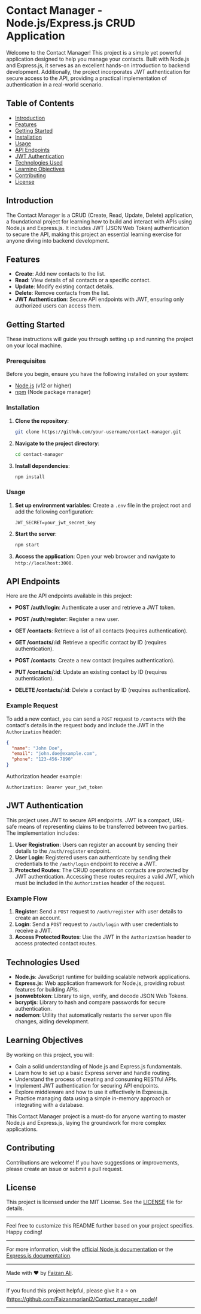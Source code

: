 # Contact Manager - Node.js/Express.js CRUD Application

Welcome to the Contact Manager! This project is a simple yet powerful application designed to help you manage your contacts. Built with Node.js and Express.js, it serves as an excellent hands-on introduction to backend development. Additionally, the project incorporates JWT authentication for secure access to the API, providing a practical implementation of authentication in a real-world scenario.

## Table of Contents
- [Introduction](#introduction)
- [Features](#features)
- [Getting Started](#getting-started)
- [Installation](#installation)
- [Usage](#usage)
- [API Endpoints](#api-endpoints)
- [JWT Authentication](#jwt-authentication)
- [Technologies Used](#technologies-used)
- [Learning Objectives](#learning-objectives)
- [Contributing](#contributing)
- [License](#license)

## Introduction

The Contact Manager is a CRUD (Create, Read, Update, Delete) application, a foundational project for learning how to build and interact with APIs using Node.js and Express.js. It includes JWT (JSON Web Token) authentication to secure the API, making this project an essential learning exercise for anyone diving into backend development.

## Features

- **Create**: Add new contacts to the list.
- **Read**: View details of all contacts or a specific contact.
- **Update**: Modify existing contact details.
- **Delete**: Remove contacts from the list.
- **JWT Authentication**: Secure API endpoints with JWT, ensuring only authorized users can access them.

## Getting Started

These instructions will guide you through setting up and running the project on your local machine.

### Prerequisites

Before you begin, ensure you have the following installed on your system:

- [Node.js](https://nodejs.org/) (v12 or higher)
- [npm](https://www.npmjs.com/) (Node package manager)

### Installation

1. **Clone the repository**:
   ```bash
   git clone https://github.com/your-username/contact-manager.git
   ```

2. **Navigate to the project directory**:
   ```bash
   cd contact-manager
   ```

3. **Install dependencies**:
   ```bash
   npm install
   ```

### Usage

1. **Set up environment variables**:
   Create a `.env` file in the project root and add the following configuration:
   ```env
   JWT_SECRET=your_jwt_secret_key
   ```

2. **Start the server**:
   ```bash
   npm start
   ```

3. **Access the application**:
   Open your web browser and navigate to `http://localhost:3000`.

## API Endpoints

Here are the API endpoints available in this project:

- **POST /auth/login**: Authenticate a user and retrieve a JWT token.
- **POST /auth/register**: Register a new user.

- **GET /contacts**: Retrieve a list of all contacts (requires authentication).
- **GET /contacts/:id**: Retrieve a specific contact by ID (requires authentication).
- **POST /contacts**: Create a new contact (requires authentication).
- **PUT /contacts/:id**: Update an existing contact by ID (requires authentication).
- **DELETE /contacts/:id**: Delete a contact by ID (requires authentication).

### Example Request

To add a new contact, you can send a `POST` request to `/contacts` with the contact's details in the request body and include the JWT in the `Authorization` header:

```json
{
  "name": "John Doe",
  "email": "john.doe@example.com",
  "phone": "123-456-7890"
}
```

Authorization header example:
```
Authorization: Bearer your_jwt_token
```

## JWT Authentication

This project uses JWT to secure API endpoints. JWT is a compact, URL-safe means of representing claims to be transferred between two parties. The implementation includes:

1. **User Registration**: Users can register an account by sending their details to the `/auth/register` endpoint.
2. **User Login**: Registered users can authenticate by sending their credentials to the `/auth/login` endpoint to receive a JWT.
3. **Protected Routes**: The CRUD operations on contacts are protected by JWT authentication. Accessing these routes requires a valid JWT, which must be included in the `Authorization` header of the request.

### Example Flow

1. **Register**: Send a `POST` request to `/auth/register` with user details to create an account.
2. **Login**: Send a `POST` request to `/auth/login` with user credentials to receive a JWT.
3. **Access Protected Routes**: Use the JWT in the `Authorization` header to access protected contact routes.

## Technologies Used

- **Node.js**: JavaScript runtime for building scalable network applications.
- **Express.js**: Web application framework for Node.js, providing robust features for building APIs.
- **jsonwebtoken**: Library to sign, verify, and decode JSON Web Tokens.
- **bcryptjs**: Library to hash and compare passwords for secure authentication.
- **nodemon**: Utility that automatically restarts the server upon file changes, aiding development.

## Learning Objectives

By working on this project, you will:

- Gain a solid understanding of Node.js and Express.js fundamentals.
- Learn how to set up a basic Express server and handle routing.
- Understand the process of creating and consuming RESTful APIs.
- Implement JWT authentication for securing API endpoints.
- Explore middleware and how to use it effectively in Express.js.
- Practice managing data using a simple in-memory approach or integrating with a database.

This Contact Manager project is a must-do for anyone wanting to master Node.js and Express.js, laying the groundwork for more complex applications.

## Contributing

Contributions are welcome! If you have suggestions or improvements, please create an issue or submit a pull request.

## License

This project is licensed under the MIT License. See the [LICENSE](LICENSE) file for details.

---

Feel free to customize this README further based on your project specifics. Happy coding!

---

For more information, visit the [official Node.js documentation](https://nodejs.org/en/docs/) or the [Express.js documentation](https://expressjs.com/).

---

Made with ❤️ by [Faizan Ali](https://github.com/Faizanmoriani2).

---

If you found this project helpful, please give it a ⭐ on (https://github.com/Faizanmoriani2/Contact_manager_node)!

---

